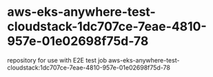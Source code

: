 # aws-eks-anywhere-test-cloudstack-1dc707ce-7eae-4810-957e-01e02698f75d-78
repository for use with E2E test job aws-eks-anywhere-test-cloudstack:1dc707ce-7eae-4810-957e-01e02698f75d-78
